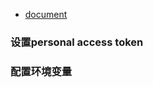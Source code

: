 
- [document](https://docs.travis-ci.com/user/getting-started/)


### 设置personal access token

### 配置环境变量

### 
